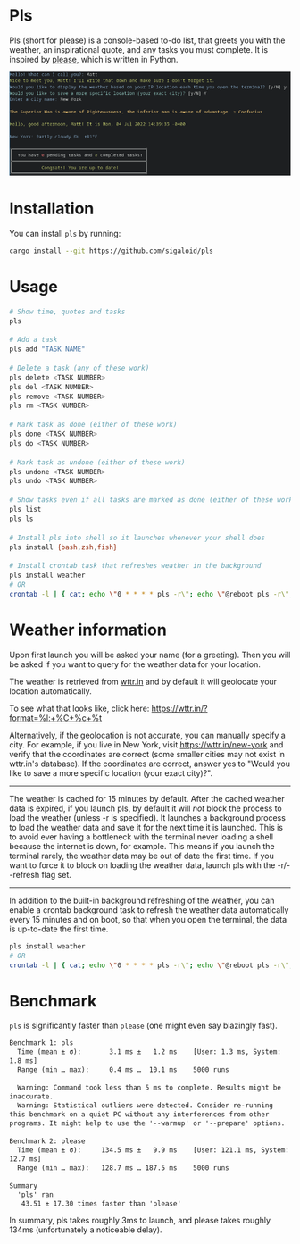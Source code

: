 # Pls

Pls (short for please) is a console-based to-do list, that greets you with the weather, an inspirational quote, and any tasks you must complete. It is inspired by [please](https://github.com/NayamAmarshe/please), which is written in Python.

![](images/setup.png)
# Installation 

You can install `pls` by running: 
```bash
cargo install --git https://github.com/sigaloid/pls
```

# Usage 

```bash
# Show time, quotes and tasks
pls

# Add a task
pls add "TASK NAME"

# Delete a task (any of these work)
pls delete <TASK NUMBER>
pls del <TASK NUMBER>
pls remove <TASK NUMBER>
pls rm <TASK NUMBER>

# Mark task as done (either of these work)
pls done <TASK NUMBER>
pls do <TASK NUMBER>

# Mark task as undone (either of these work)
pls undone <TASK NUMBER>
pls undo <TASK NUMBER>

# Show tasks even if all tasks are marked as done (either of these work)
pls list
pls ls

# Install pls into shell so it launches whenever your shell does
pls install {bash,zsh,fish}

# Install crontab task that refreshes weather in the background
pls install weather
# OR
crontab -l | { cat; echo \"0 * * * * pls -r\"; echo \"@reboot pls -r\"; } | sort | uniq | crontab -
```

# Weather information
Upon first launch you will be asked your name (for a greeting). Then you will be asked if you want to query for the weather data for your location.

The weather is retrieved from [wttr.in](https://github.com/chubin/wttr.in) and by default it will geolocate your location automatically.

To see what that looks like, click here: https://wttr.in/?format=%l:+%C+%c+%t

Alternatively, if the geolocation is not accurate, you can manually specify a city. For example, if you live in New York, visit https://wttr.in/new-york and verify that the coordinates are correct (some smaller cities may not exist in wttr.in's database). If the coordinates are correct, answer yes to "Would you like to save a more specific location (your exact city)?".

---
The weather is cached for 15 minutes by default. After the cached weather data is expired, if you launch pls, by default it will *not* block the process to load the weather (unless -r is specified). It launches a background process to load the weather data and save it for the next time it is launched. This is to avoid ever having a bottleneck with the terminal never loading a shell because the internet is down, for example. This means if you launch the terminal rarely, the weather data may be out of date the first time. If you want to force it to block on loading the weather data, launch pls with the -r/--refresh flag set.

---
In addition to the built-in background refreshing of the weather, you can enable a crontab background task to refresh the weather data automatically every 15 minutes and on boot, so that when you open the terminal, the data is up-to-date the first time. 
```bash
pls install weather
# OR
crontab -l | { cat; echo \"0 * * * * pls -r\"; echo \"@reboot pls -r\"; } | sort | uniq | crontab -
```

# Benchmark

`pls` is significantly faster than `please` (one might even say blazingly fast). 
```
Benchmark 1: pls
  Time (mean ± σ):       3.1 ms ±   1.2 ms    [User: 1.3 ms, System: 1.8 ms]
  Range (min … max):     0.4 ms …  10.1 ms    5000 runs

  Warning: Command took less than 5 ms to complete. Results might be inaccurate.
  Warning: Statistical outliers were detected. Consider re-running this benchmark on a quiet PC without any interferences from other programs. It might help to use the '--warmup' or '--prepare' options.

Benchmark 2: please
  Time (mean ± σ):     134.5 ms ±   9.9 ms    [User: 121.1 ms, System: 12.7 ms]
  Range (min … max):   128.7 ms … 187.5 ms    5000 runs

Summary
  'pls' ran
   43.51 ± 17.30 times faster than 'please'
```
In summary, pls takes roughly 3ms to launch, and please takes roughly 134ms (unfortunately a noticeable delay).